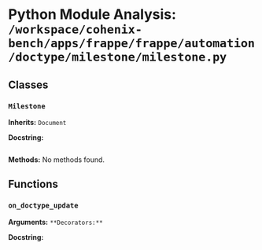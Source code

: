 # Python Module Analysis: `/workspace/cohenix-bench/apps/frappe/frappe/automation/doctype/milestone/milestone.py`

## Classes

### `Milestone`
**Inherits:** `Document`


**Docstring:**
```

```

**Methods:**
No methods found.




## Functions

### `on_doctype_update`
**Arguments:** ``
**Decorators:** ``

**Docstring:**
```

```

